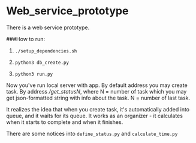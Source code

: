 # Web_service_prototype
There is a web service prototype.

###How to run:

1. `./setup_dependencies.sh`

2. `python3 db_create.py`

3. `python3 run.py`

Now you've run local server with app. By default address  you may create task. By address */get_statusN*, where N = number of task which you may get json-formatted string with info about the task. N = number of last task. 

It realizes the idea that when you create task, it's automatically added into queue, and it waits for its queue. It works as an organizer - it calculates when it starts to complete and when it finishes.

There are some notices into `define_status.py` and `calculate_time.py`

